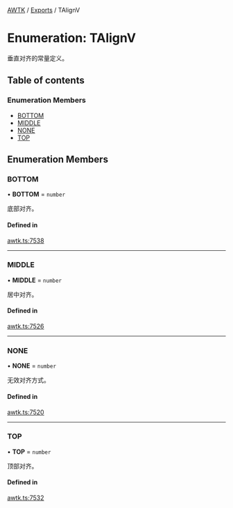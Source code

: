 [AWTK](../README.md) / [Exports](../modules.md) / TAlignV

# Enumeration: TAlignV

垂直对齐的常量定义。

## Table of contents

### Enumeration Members

- [BOTTOM](TAlignV.md#bottom)
- [MIDDLE](TAlignV.md#middle)
- [NONE](TAlignV.md#none)
- [TOP](TAlignV.md#top)

## Enumeration Members

### BOTTOM

• **BOTTOM** = `number`

底部对齐。

#### Defined in

[awtk.ts:7538](https://github.com/zlgopen/awtk-binding/blob/5d7e9b70/tools/code_gen/js/output/awtk.ts#L7538)

___

### MIDDLE

• **MIDDLE** = `number`

居中对齐。

#### Defined in

[awtk.ts:7526](https://github.com/zlgopen/awtk-binding/blob/5d7e9b70/tools/code_gen/js/output/awtk.ts#L7526)

___

### NONE

• **NONE** = `number`

无效对齐方式。

#### Defined in

[awtk.ts:7520](https://github.com/zlgopen/awtk-binding/blob/5d7e9b70/tools/code_gen/js/output/awtk.ts#L7520)

___

### TOP

• **TOP** = `number`

顶部对齐。

#### Defined in

[awtk.ts:7532](https://github.com/zlgopen/awtk-binding/blob/5d7e9b70/tools/code_gen/js/output/awtk.ts#L7532)
